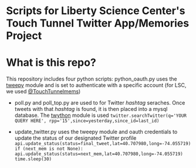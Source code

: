 # Scripts for Liberty Science Center's Touch Tunnel Twitter App/Memories Project

# What is this repo?
This repository includes four python scripts:
 python_oauth.py uses the [tweepy](https://github.com/joshthecoder/tweepy) module and is set to authenticate with a specific account (for LSC, we used [@TouchTunnelmems](http://twitter.com/touchtunnelmems))

- poll.py and poll_top.py are used to for Twitter *hashtag* seraches. Once tweets with that *hashtag* is found, it is then placed into a mysql database. The [twython](https://github.com/ryanmcgrath/twython) module is used
`twitter.searchTwitter(q='YOUR QUERY HERE', rpp='15',since=yesterday,since_id=last_id)`

- update_twitter.py uses the tweepy module and oauth credentials to update the status of our designated Twitter profile
		`api.update_status(status=final_tweet,lat=40.707980,long=-74.055719)
    		if (next_mem is not None):
        		api.update_status(status=next_mem,lat=40.707980,long=-74.055719) 
    		time.sleep(30)`